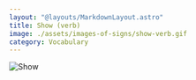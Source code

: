 ```yaml
---
layout: "@layouts/MarkdownLayout.astro"
title: Show (verb)
image: ./assets/images-of-signs/show-verb.gif
category: Vocabulary
---
```


![Show](@signs/show-verb.gif)
